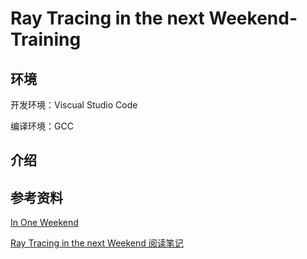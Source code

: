 # Ray Tracing in the next Weekend-Training


## 环境
开发环境：Viscual Studio Code

编译环境：GCC

## 介绍



## 参考资料

[In One Weekend](http://in1weekend.blogspot.com/)

[Ray Tracing in the next Weekend 阅读笔记](https://asurudo.top/s/OVYH3PmRe)
